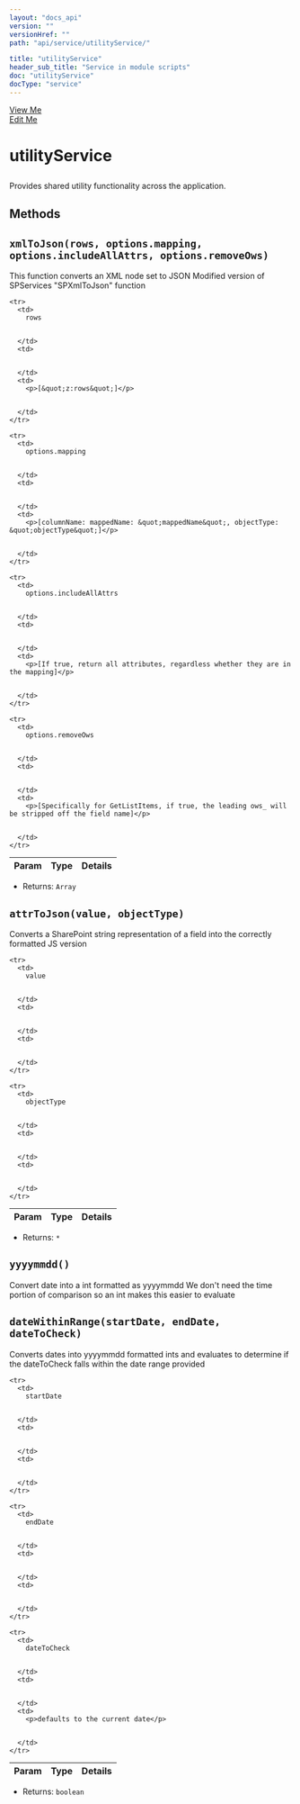 ```yaml
---
layout: "docs_api"
version: ""
versionHref: ""
path: "api/service/utilityService/"

title: "utilityService"
header_sub_title: "Service in module scripts"
doc: "utilityService"
docType: "service"
---
```


<div class="improve-docs">
  <a href='http://github.com/scatcher/sp-angular/blob/master/app/scripts/services/utility_srvc.js#L3'>
    View Me
  </a>
</div>
<div class="improve-docs">
  <a href='http://github.com/scatcher/sp-angular/edit/master/app/scripts/services/utility_srvc.js#L3'>
    Edit Me
  </a>
</div>





<h1 class="api-title">

  utilityService



</h1>





Provides shared utility functionality across the application.










  

  
## Methods

<div id="xmlToJson"></div>
<h2>
  <code>xmlToJson(rows, options.mapping, options.includeAllAttrs, options.removeOws)</code>

</h2>

This function converts an XML node set to JSON
Modified version of SPServices "SPXmlToJson" function



<table class="table" style="margin:0;">
  <thead>
    <tr>
      <th>Param</th>
      <th>Type</th>
      <th>Details</th>
    </tr>
  </thead>
  <tbody>
    
    <tr>
      <td>
        rows
        
        
      </td>
      <td>
        
  
      </td>
      <td>
        <p>[&quot;z:rows&quot;]</p>

        
      </td>
    </tr>
    
    <tr>
      <td>
        options.mapping
        
        
      </td>
      <td>
        
  
      </td>
      <td>
        <p>[columnName: mappedName: &quot;mappedName&quot;, objectType: &quot;objectType&quot;]</p>

        
      </td>
    </tr>
    
    <tr>
      <td>
        options.includeAllAttrs
        
        
      </td>
      <td>
        
  
      </td>
      <td>
        <p>[If true, return all attributes, regardless whether they are in the mapping]</p>

        
      </td>
    </tr>
    
    <tr>
      <td>
        options.removeOws
        
        
      </td>
      <td>
        
  
      </td>
      <td>
        <p>[Specifically for GetListItems, if true, the leading ows_ will be stripped off the field name]</p>

        
      </td>
    </tr>
    
  </tbody>
</table>






* Returns: 
  <code>Array</code> 




<div id="attrToJson"></div>
<h2>
  <code>attrToJson(value, objectType)</code>

</h2>

Converts a SharePoint string representation of a field into the correctly formatted JS version



<table class="table" style="margin:0;">
  <thead>
    <tr>
      <th>Param</th>
      <th>Type</th>
      <th>Details</th>
    </tr>
  </thead>
  <tbody>
    
    <tr>
      <td>
        value
        
        
      </td>
      <td>
        
  
      </td>
      <td>
        
        
      </td>
    </tr>
    
    <tr>
      <td>
        objectType
        
        
      </td>
      <td>
        
  
      </td>
      <td>
        
        
      </td>
    </tr>
    
  </tbody>
</table>






* Returns: 
  <code>*</code> 




<div id="yyyymmdd"></div>
<h2>
  <code>yyyymmdd()</code>

</h2>

Convert date into a int formatted as yyyymmdd
We don't need the time portion of comparison so an int makes this easier to evaluate









<div id="dateWithinRange"></div>
<h2>
  <code>dateWithinRange(startDate, endDate, dateToCheck)</code>

</h2>

Converts dates into yyyymmdd formatted ints and evaluates to determine if the dateToCheck
falls within the date range provided



<table class="table" style="margin:0;">
  <thead>
    <tr>
      <th>Param</th>
      <th>Type</th>
      <th>Details</th>
    </tr>
  </thead>
  <tbody>
    
    <tr>
      <td>
        startDate
        
        
      </td>
      <td>
        
  
      </td>
      <td>
        
        
      </td>
    </tr>
    
    <tr>
      <td>
        endDate
        
        
      </td>
      <td>
        
  
      </td>
      <td>
        
        
      </td>
    </tr>
    
    <tr>
      <td>
        dateToCheck
        
        
      </td>
      <td>
        
  
      </td>
      <td>
        <p>defaults to the current date</p>

        
      </td>
    </tr>
    
  </tbody>
</table>






* Returns: 
  <code>boolean</code> 



  
  







